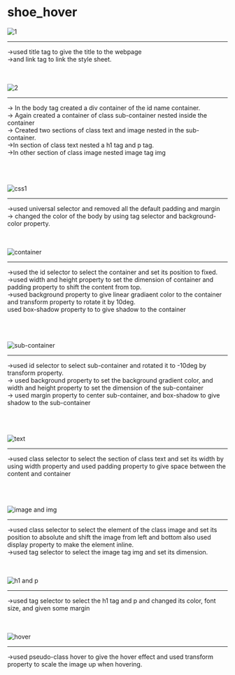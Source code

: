 # shoe_hover

![1](https://github.com/jaitensahu/shoe_hover/assets/127736781/dd90dbc3-3958-45f5-be9e-9e6cbd1d310a)
<br>
<hr>
->used title tag to give the title to the webpage<br>
->and link tag to link the style sheet.<br>
<br><br>

![2](https://github.com/jaitensahu/shoe_hover/assets/127736781/dac14711-9f72-4e9d-804d-b8be4e52b87b)
<br><hr>
-> In the body tag created a div container of the id name container.<br>
-> Again created a container of class sub-container nested inside the container<br>
-> Created two sections of class text and image nested in the sub-container.<br>
->In section of class text nested a h1 tag and p tag.<br>
->In other section of class image nested image tag img<br>
<br><br><br>

![css1](https://github.com/jaitensahu/shoe_hover/assets/127736781/2c534acc-0c7d-41ee-a419-c463b768dbc6)
<br><hr>
->used universal selector and removed all the default padding and margin<br>
-> changed the color of the body by using tag selector and background-color property.
<br><br><br>


![container](https://github.com/jaitensahu/shoe_hover/assets/127736781/e7daaaaf-3f0e-4b1d-a6e5-4680346ffbda)
<br><hr>
->used the id selector to select the container and set its position to fixed.<br>
->used width and height property to set the dimension of container and padding property to shift the content from top.<br>
->used background property to give linear gradiaent color to the container and transform property to rotate it by 10deg.<br>
used box-shadow property to to give shadow to the container <br>
<br><br><br>

![sub-container](https://github.com/jaitensahu/shoe_hover/assets/127736781/1a66785a-5176-4e59-bac0-e42df19a96ae)
<br><hr>
->used id selector to select sub-container and rotated it to -10deg by transform property.<br>
-> used background property to set the background gradient color, and width and height property to set the dimension of the sub-container<br>
-> used margin property to center sub-container, and box-shadow to give shadow to the sub-container <br>
<br><br><br>

![text](https://github.com/jaitensahu/shoe_hover/assets/127736781/1f03cd6c-cd73-40d1-8488-ef3190d1934c)
<br><hr>
->used class selector to select the section of class text and set its width by using width property and used padding property to give space between the content and container<br>
<br><br><br>

![image and img](https://github.com/jaitensahu/shoe_hover/assets/127736781/6d0f650f-ecc9-45f3-9882-247a3d15b0e1)
<br><hr>
->used class selector to select the element of the class image and set its position to absolute and shift the image from left and bottom also used display property to make the element inline.<br>
->used tag selector to select the image tag img and set its dimension. 
<br><br><br>

![h1 and p](https://github.com/jaitensahu/shoe_hover/assets/127736781/6418dcbb-963b-44f4-bdae-cf236a75ee14)
<br><hr>
->used tag selector to select the h1 tag and p and changed its color, font size, and given some margin<br>
<br><br>

![hover](https://github.com/jaitensahu/shoe_hover/assets/127736781/2f8f3e3d-930e-43f4-8346-25a044206378)
<br><hr>

->used pseudo-class hover to give the hover effect and used transform property to scale the image up when hovering.<br>


